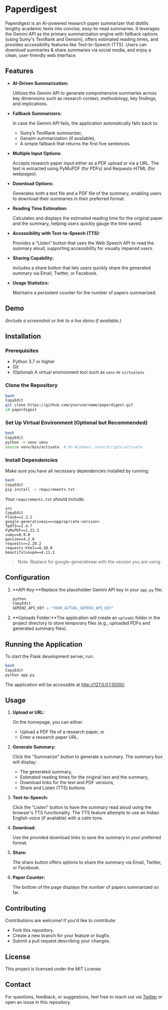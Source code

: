 # Paperdigest

Paperdigest is an AI-powered research paper summarizer that distills lengthy academic texts into concise, easy-to-read summaries. It leverages the Gemini API as the primary summarization engine with fallback options (using Sumy's TextRank and Gensim), offers estimated reading times, and provides accessibility features like Text-to-Speech (TTS). Users can download summaries & share summaries via social media, and enjoy a clean, user-friendly web interface.

## Features

- **AI-Driven Summarization:**
    
    Utilizes the Gemini API to generate comprehensive summaries across key dimensions such as research context, methodology, key findings, and implications.
    
- **Fallback Summarizers:**
    
    In case the Gemini API fails, the application automatically falls back to:
    
    - Sumy’s TextRank summarizer,
    - Gensim summarization (if available),
    - A simple fallback that returns the first five sentences.
- **Multiple Input Options:**
    
    Accepts research paper input either as a PDF upload or via a URL. The text is extracted using PyMuPDF (for PDFs) and Requests-HTML (for webpages).
    
- **Download Options:**
    
    Generates both a text file and a PDF file of the summary, enabling users to download their summaries in their preferred format.
    
- **Reading Time Estimation:**
    
    Calculates and displays the estimated reading time for the original paper and the summary, helping users quickly gauge the time saved.
    
- **Accessibility with Text-to-Speech (TTS):**
    
    Provides a “Listen” button that uses the Web Speech API to read the summary aloud, supporting accessibility for visually impaired users.
    
- **Sharing Capability:**
    
    Includes a share button that lets users quickly share the generated summary via Email, Twitter, or Facebook.
    
- **Usage Statistics:**
    
    Maintains a persistent counter for the number of papers summarized.
    

## Demo

*(Include a screenshot or link to a live demo if available.)*

## Installation

### Prerequisites

- Python 3.7 or higher
- Git
- (Optional) A virtual environment tool such as `venv` or `virtualenv`

### Clone the Repository

```bash
bash
CopyEdit
git clone https://github.com/yourusername/paperdigest.git
cd paperdigest

```

### Set Up Virtual Environment (Optional but Recommended)

```bash
bash
CopyEdit
python -m venv venv
source venv/bin/activate  # On Windows: venv\Scripts\activate

```

### Install Dependencies

Make sure you have all necessary dependencies installed by running:

```bash
bash
CopyEdit
pip install -r requirements.txt

```

Your `requirements.txt` should include:

```
ini
CopyEdit
Flask==2.2.2
google-generativeai==<appropriate-version>
fpdf2==2.4.7
PyMuPDF==1.22.3
sumy==0.9.0
gensim==4.2.0
requests==2.28.2
requests-html==0.10.0
beautifulsoup4==4.11.1

```

> Note: Replace <appropriate-version> for google-generativeai with the version you are using.
> 

## Configuration

1. **API Key:**Replace the placeholder Gemini API key in your `app.py` file:
    
    ```python
    python
    CopyEdit
    GEMINI_API_KEY = "YOUR_ACTUAL_GEMINI_API_KEY"
    
    ```
    
2. **Uploads Folder:**The application will create an `uploads` folder in the project directory to store temporary files (e.g., uploaded PDFs and generated summary files).

## Running the Application

To start the Flask development server, run:

```bash
bash
CopyEdit
python app.py

```

The application will be accessible at http://127.0.0.1:5000/.

## Usage

1. **Upload or URL:**
    
    On the homepage, you can either:
    
    - Upload a PDF file of a research paper, or
    - Enter a research paper URL.
2. **Generate Summary:**
    
    Click the "Summarize" button to generate a summary. The summary box will display:
    
    - The generated summary,
    - Estimated reading times for the original text and the summary,
    - Download links for the text and PDF versions,
    - Share and Listen (TTS) buttons.
3. **Text-to-Speech:**
    
    Click the "Listen" button to have the summary read aloud using the browser's TTS functionality. The TTS feature attempts to use an Indian English voice (if available) with a calm tone.
    
4. **Download:**
    
    Use the provided download links to save the summary in your preferred format.
    
5. **Share:**
    
    The share button offers options to share the summary via Email, Twitter, or Facebook.
    
6. **Paper Counter:**
    
    The bottom of the page displays the number of papers summarized so far.
    
## Contributing

Contributions are welcome! If you'd like to contribute:

- Fork this repository.
- Create a new branch for your feature or bugfix.
- Submit a pull request describing your changes.

## License

This project is licensed under the MIT License.

## Contact

For questions, feedback, or suggestions, feel free to reach out via [Twitter](https://twitter.com/futurebeast_04) or open an issue in this repository.

